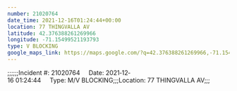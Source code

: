 ```yaml
---
number: 21020764
date_time: 2021-12-16T01:24:44+00:00
location: 77 THINGVALLA AV
latitude: 42.376388261269966
longitude: -71.15499521193793
type: V BLOCKING
google_maps_link: https://maps.google.com/?q=42.376388261269966,-71.15499521193793
---
```


;;;;;;Incident #: 21020764     Date: 2021‐12‐16 01:24:44     Type: M/V BLOCKING;;;Location: 77 THINGVALLA AV;;;
